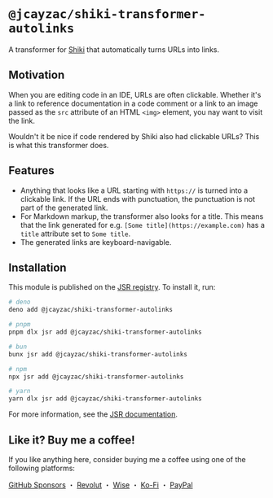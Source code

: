 # `@jcayzac/shiki-transformer-autolinks`

A transformer for [Shiki](https://shiki.style/) that automatically turns URLs into links.

## Motivation

When you are editing code in an IDE, URLs are often clickable. Whether it's a link to reference documentation in a code comment or a link to an image passed as the `src` attribute of an HTML `<img>` element, you nay want to visit the link.

Wouldn't it be nice if code rendered by Shiki also had clickable URLs? This is what this transformer does.

## Features

- Anything that looks like a URL starting with `https://` is turned into a clickable link. If the URL ends with punctuation, the punctuation is not part of the generated link.
- For Markdown markup, the transformer also looks for a title. This means that the link generated for e.g. `[Some title](https://example.com)` has a `title` attribute set to `Some title`.
- The generated links are keyboard-navigable.

## Installation

This module is published on the [JSR registry](https://jsr.io/). To install it, run:

```sh
# deno
deno add @jcayzac/shiki-transformer-autolinks

# pnpm
pnpm dlx jsr add @jcayzac/shiki-transformer-autolinks

# bun
bunx jsr add @jcayzac/shiki-transformer-autolinks

# npm
npx jsr add @jcayzac/shiki-transformer-autolinks

# yarn
yarn dlx jsr add @jcayzac/shiki-transformer-autolinks
```

For more information, see the [JSR documentation](https://jsr.io/docs/using-packages).

## Like it? Buy me a coffee!

If you like anything here, consider buying me a coffee using one of the following platforms:

[GitHub Sponsors](https://github.com/sponsors/jcayzac) ・ [Revolut](https://revolut.me/julienswap) ・ [Wise](https://wise.com/pay/me/julienc375) ・ [Ko-Fi](https://ko-fi.com/jcayzac) ・ [PayPal](https://paypal.me/jcayzac)
